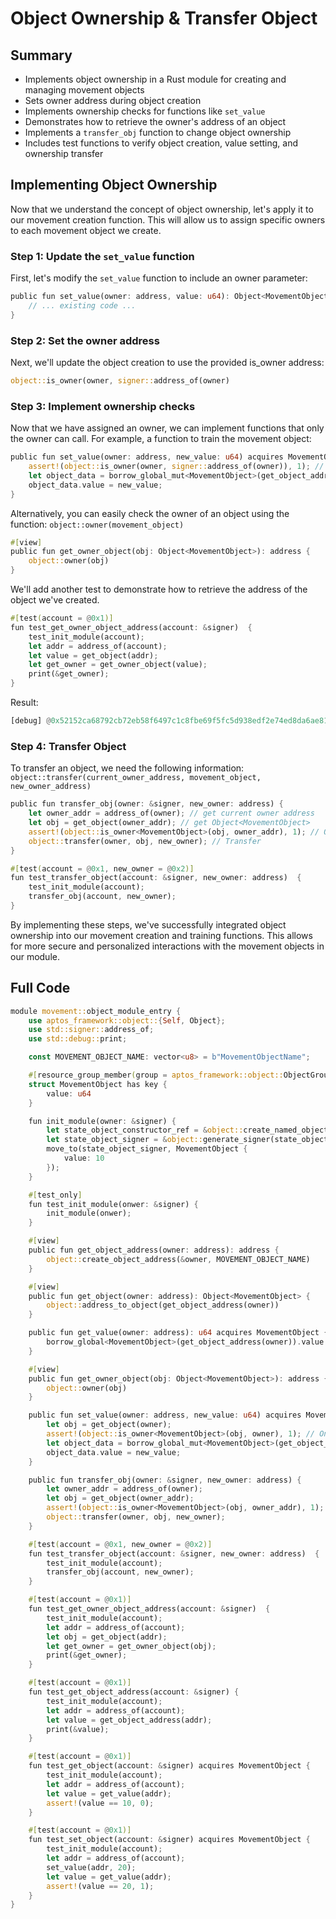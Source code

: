 # Object Ownership & Transfer Object

## Summary

- Implements object ownership in a Rust module for creating and managing movement objects
- Sets owner address during object creation
- Implements ownership checks for functions like `set_value`
- Demonstrates how to retrieve the owner's address of an object
- Implements a `transfer_obj` function to change object ownership
- Includes test functions to verify object creation, value setting, and ownership transfer

## Implementing Object Ownership

Now that we understand the concept of object ownership, let's apply it to our movement creation function. This will allow us to assign specific owners to each movement object we create.

### Step 1: Update the `set_value` function

First, let's modify the `set_value` function to include an owner parameter:

```rust
public fun set_value(owner: address, value: u64): Object<MovementObject> {
    // ... existing code ...
}
```

### Step 2: Set the owner address

Next, we'll update the object creation to use the provided is_owner address:

```rust
object::is_owner(owner, signer::address_of(owner)
```

### Step 3: Implement ownership checks

Now that we have assigned an owner, we can implement functions that only the owner can call. For example, a function to train the movement object:

```rust
public fun set_value(owner: address, new_value: u64) acquires MovementObject {
    assert!(object::is_owner(owner, signer::address_of(owner)), 1); // Only the owner can transfer it
    let object_data = borrow_global_mut<MovementObject>(get_object_address(owner));
    object_data.value = new_value;
}
```

Alternatively, you can easily check the owner of an object using the function: `object::owner(movement_object)` 

```rust
#[view]
public fun get_owner_object(obj: Object<MovementObject>): address {
    object::owner(obj)
}
```

We'll add another test to demonstrate how to retrieve the address of the object we've created.

```rust
#[test(account = @0x1)]
fun test_get_owner_object_address(account: &signer)  {
    test_init_module(account);
    let addr = address_of(account);
    let value = get_object(addr);
    let get_owner = get_owner_object(value);
    print(&get_owner);
}
```

Result:

```rust
[debug] @0x52152ca68792cb72eb58f6497c1c8fbe69f5fc5d938edf2e74ed8da6ae816622
```

### Step 4: Transfer Object

To transfer an object, we need the following information: `object::transfer(current_owner_address, movement_object, new_owner_address)`

```rust
public fun transfer_obj(owner: &signer, new_owner: address) {
    let owner_addr = address_of(owner); // get current owner address
    let obj = get_object(owner_addr); // get Object<MovementObject>
    assert!(object::is_owner<MovementObject>(obj, owner_addr), 1); // Only the owner can transfer/modify it
    object::transfer(owner, obj, new_owner); // Transfer
}

#[test(account = @0x1, new_owner = @0x2)]
fun test_transfer_object(account: &signer, new_owner: address)  {
    test_init_module(account);
    transfer_obj(account, new_owner);
}
```

By implementing these steps, we've successfully integrated object ownership into our movement creation and training functions. This allows for more secure and personalized interactions with the movement objects in our module.

## Full Code

```rust
module movement::object_module_entry {
    use aptos_framework::object::{Self, Object};
    use std::signer::address_of;
    use std::debug::print;

    const MOVEMENT_OBJECT_NAME: vector<u8> = b"MovementObjectName";

    #[resource_group_member(group = aptos_framework::object::ObjectGroup)]
    struct MovementObject has key {
        value: u64
    }

    fun init_module(owner: &signer) {
        let state_object_constructor_ref = &object::create_named_object(owner, MOVEMENT_OBJECT_NAME);
        let state_object_signer = &object::generate_signer(state_object_constructor_ref);
        move_to(state_object_signer, MovementObject {
            value: 10
        });
    }

    #[test_only]
    fun test_init_module(onwer: &signer) {
        init_module(onwer);
    }

    #[view]
    public fun get_object_address(owner: address): address {
        object::create_object_address(&owner, MOVEMENT_OBJECT_NAME)
    }

    #[view]
    public fun get_object(owner: address): Object<MovementObject> {
        object::address_to_object(get_object_address(owner))
    }

    public fun get_value(owner: address): u64 acquires MovementObject {
        borrow_global<MovementObject>(get_object_address(owner)).value
    }

    #[view]
    public fun get_owner_object(obj: Object<MovementObject>): address {
        object::owner(obj)
    }

    public fun set_value(owner: address, new_value: u64) acquires MovementObject {
        let obj = get_object(owner);
        assert!(object::is_owner<MovementObject>(obj, owner), 1); // Only the owner can transfer/modify it
        let object_data = borrow_global_mut<MovementObject>(get_object_address(owner));
        object_data.value = new_value;
    }

    public fun transfer_obj(owner: &signer, new_owner: address) {
        let owner_addr = address_of(owner);
        let obj = get_object(owner_addr);
        assert!(object::is_owner<MovementObject>(obj, owner_addr), 1); // Only the owner can transfer/modify it
        object::transfer(owner, obj, new_owner);
    }

    #[test(account = @0x1, new_owner = @0x2)]
    fun test_transfer_object(account: &signer, new_owner: address)  {
        test_init_module(account);
        transfer_obj(account, new_owner);
    }

    #[test(account = @0x1)]
    fun test_get_owner_object_address(account: &signer)  {
        test_init_module(account);
        let addr = address_of(account);
        let obj = get_object(addr);
        let get_owner = get_owner_object(obj);
        print(&get_owner);
    }

    #[test(account = @0x1)]
    fun test_get_object_address(account: &signer) {
        test_init_module(account);
        let addr = address_of(account);
        let value = get_object_address(addr);
        print(&value);
    }

    #[test(account = @0x1)]
    fun test_get_object(account: &signer) acquires MovementObject {
        test_init_module(account);
        let addr = address_of(account);
        let value = get_value(addr);
        assert!(value == 10, 0);
    }

    #[test(account = @0x1)]
    fun test_set_object(account: &signer) acquires MovementObject {
        test_init_module(account);
        let addr = address_of(account);
        set_value(addr, 20);
        let value = get_value(addr);
        assert!(value == 20, 1);
    }
}
```